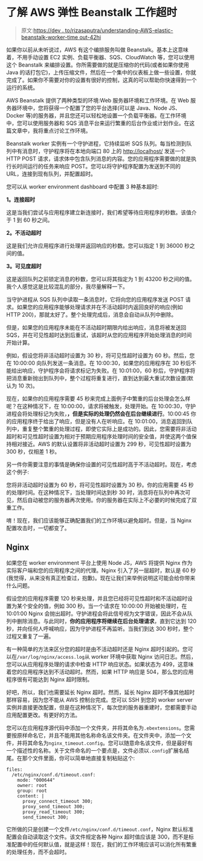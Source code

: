 # 了解 AWS 弹性 Beanstalk 工作超时

> 原文:[https://dev . to/rizasaputra/understanding-AWS-elastic-beanstalk-worker-time out-42hi](https://dev.to/rizasaputra/understanding-aws-elastic-beanstalk-worker-timeout-42hi)

如果你以前从未听说过，AWS 有这个编排服务叫做 Beanstalk。基本上这意味着，不用手动设置 EC2 实例、负载平衡器、SQS、CloudWatch 等，您可以使用这个 Beanstalk 来编排设置。你所需要做的就是压缩你的代码(或者如果你使用 Java 的话打包它)，上传压缩文件，然后在一个集中的仪表板上做一些设置，你就完成了。如果你不需要对你的设置有很好的控制，这真的可以帮助你快速得到一个运行的系统。

AWS Beanstalk 提供了两种类型的环境:Web 服务器环境和工作环境。在 Web 服务器环境中，您将获得一个配置了您的平台选择(可以是 Java、Node JS、Docker 等)的服务器，并且您还可以轻松地设置一个负载平衡器。在工作环境中，您可以使用服务器和 SQS 消息平台来运行繁重的后台作业或计划作业。在这篇文章中，我将重点讨论工作环境。

Beanstalk worker 实例有一个守护进程，它持续监听 SQS 队列。每当检测到队列中有消息时，守护程序将在本地向端口 80 上的 [http://localhost/](http://localhost/) 发送一个 HTTP POST 请求，请求体中包含队列消息的内容。您的应用程序需要做的就是执行长时间运行的任务来响应 POST。您可以将守护程序配置为发送到不同的 URL，连接到现有队列，并配置超时。

您可以从 worker environment dashboard 中配置 3 种基本超时:

**1。连接超时**

这是当我们尝试与应用程序建立新连接时，我们希望等待应用程序的秒数。该值介于 1 到 60 秒之间。

**2。不活动超时**

这是我们允许应用程序进行处理并返回响应的秒数。您可以指定 1 到 36000 秒之间的值。

**3。可见度超时**

这是返回队列之前锁定消息的秒数，您可以将其指定为 1 到 43200 秒之间的值。我个人感觉这是比较混乱的部分，我尽量解释一下。

当守护进程从 SQS 队列中读取一条消息时，它将向您的应用程序发送 POST 请求。如果您的应用程序能够处理请求并在不活动超时内返回良好的响应(例如 HTTP 200)，那就太好了。整个处理完成后，消息会自动从队列中删除。

但是，如果您的应用程序未能在不活动超时期限内给出响应，消息将被发送回 SQS，并在可见性超时达到后重试，该超时从您的应用程序开始处理消息的时间开始计算。

例如，假设您将非活动超时设置为 30 秒，将可见性超时设置为 60 秒。然后，您在 10:00:00 向队列发送一条消息。在 10:00:30，如果您的应用程序在 30 秒后不能给出响应，守护程序会将请求标记为失败。在 10:01:00，60 秒后，守护程序将把消息重新抛出到队列中，整个过程将重复进行，直到达到最大重试次数设置(默认为 10 次)。

现在，如果你的应用程序需要 45 秒来完成上面例子中繁重的后台处理会怎么样呢？在这种情况下，在 10:00:00，请求将被触发，处理开始。在 10:00:30，守护进程会将处理标记为失败，**，但是实际的处理仍然会在后台继续进行**。10:00:45 你的应用程序终于给出了响应，但是没有人在听响应。在 10:01:00，消息返回到队列中，重复整个繁重的处理过程，即使它实际上是成功的。因此，您需要将非活动超时和可见性超时设置为相对于预期应用程序处理时间的安全值，并使这两个值保持相对接近。AWS 的默认设置将非活动超时设置为 299 秒，可见性超时设置为 300 秒，仅相差 1 秒。

另一件你需要注意的事情是确保你设置的可见性超时高于不活动超时。现在，考虑这个例子:

您将非活动超时设置为 60 秒，将可见性超时设置为 30 秒。你的应用需要 45 秒的处理时间。在这种情况下，当处理时间达到秒 30 时，消息将在队列中再次可见，然后自动被您的服务器再次使用。你的服务器在实际上不必要的时候完成了双重工作。

唷！现在，我们应该能够正确配置我们的工作环境以避免超时。但是，当 Nginx 配置攻击时，一切都变了。

## [](#nginx)Nginx

如果您在 worker environment 平台上使用 Node JS，AWS 将提供 Nginx 作为实际客户端和您的应用程序之间的代理。Nginx 引入了另一层超时，默认是 60 秒(我觉得，从来没有真正检查过，抱歉)。现在让我们来举例说明这可能会给你带来什么问题。

假设您的应用程序需要 120 秒来处理，并且您已经将可见性超时和不活动超时设置为某个安全的值，例如 300 秒。当一个请求在 10:00:00 开始被处理时，在 10:01:00 Nginx 会抛出超时。守护进程会将此信号视为文字错误，因此不会从队列中删除消息。与此同时，**你的应用程序将继续在后台处理请求**，直到它达到 120 秒，并向任何人呼喊响应，因为守护进程不再监听。当我们到达 300 秒时，整个过程又重复了一遍。

有一种简单的方法来区分您的超时是由不活动超时还是 Nginx 超时引起的。您可以在`/var/log/nginx/access.log`从 worker 环境中获取 Nginx 访问日志。然后，您可以从应用程序处理的请求中检查 HTTP 响应状态。如果状态为 499，这意味着您的应用程序达到不活动超时。然而，如果 HTTP 响应是 504，那么您的应用程序很有可能达到 Nginx 超时限制。

好吧，所以，我们也需要延长 Nginx 超时。然而，延长 Nginx 超时不像其他超时那样容易，因为您不能从 AWS 控制台完成。您可以 SSH 到您的 worker server 实例并直接更改配置，但是在这种情况下，每次您的服务器重建时，您都需要手动应用配置更改。有更好的方法。

您可以在应用程序源代码中添加一个文件夹，并将其命名为`.ebextensions`。您需要按原样命名它，并且不能用其他名称命名该文件夹。在文件夹中，添加一个文件，并将其命名为`nginx_timeout.config`。您可以随意命名该文件，但是最好有一个描述性的名称。关于文件命名的一个要点是，文件必须以`.config`扩展名结尾。在那个文件里面，你可以简单地直接复制粘贴这个:

```
files:
  /etc/nginx/conf.d/timeout.conf:
    mode: "000644"
    owner: root
    group: root
    content: |
      proxy_connect_timeout 300;
      proxy_send_timeout 300;
      proxy_read_timeout 300;
      send_timeout 300; 
```

它所做的只是创建一个文件`/etc/nginx/conf.d/timeout.conf`，Nginx 默认标准配置会自动读取这个文件。该文件规定各种 Nginx 超时值应该是 300，而不是标准配置中的任何默认值，就是这样！现在，我们的工作环境应该可以消化所有繁重的处理任务，而不会超时。